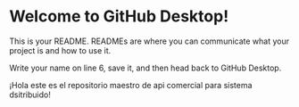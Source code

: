 # Welcome to GitHub Desktop!

This is your README. READMEs are where you can communicate what your project is and how to use it.

Write your name on line 6, save it, and then head back to GitHub Desktop.

¡Hola este es el repositorio maestro de api comercial para sistema dsitribuido!

